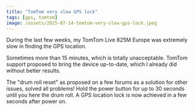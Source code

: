 ```yaml
---
title: "TomTom very slow GPS lock"
tags: [gps, tomtom]
image: /assets/2015-07-14-tomtom-very-slow-gps-lock.jpeg
---
```


During the last few weeks, my TomTom Live 825M Europe was extremely slow in finding the GPS location.

<!--more-->

Sometimes more than 15 minutes, which is totally unacceptable.
TomTom support proposed to bring the device up-to-date, which I already did without better results.

The "drum roll reset" as proposed on a few forums as a solution for other issues, solved all problems!
Hold the power button for up to 30 seconds until you here the drum roll.
A GPS location lock is now achieved in a few seconds after power on.
